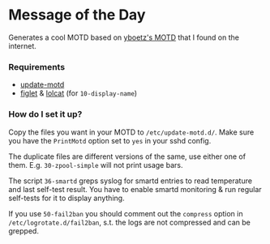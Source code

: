 # Message of the Day

Generates a cool MOTD based on [yboetz's MOTD](https://github.com/yboetz/motd) that I found on the internet.


### Requirements

  * [update-motd](https://launchpad.net/update-motd)
  * [figlet](http://www.figlet.org/) & [lolcat](https://github.com/busyloop/lolcat) (for `10-display-name`)

### How do I set it up?

Copy the files you want in your MOTD to `/etc/update-motd.d/`. Make sure you have the `PrintMotd`
option set to `yes` in your sshd config.

The duplicate files are different versions of the same, use either one of them. E.g. `30-zpool-simple`
will not print usage bars.

The script `36-smartd` greps syslog for smartd entries to read temperature and last self-test result.
You have to enable smartd monitoring & run regular self-tests for it to display anything.

If you use `50-fail2ban` you should comment out the `compress` option in `/etc/logrotate.d/fail2ban`,
s.t. the logs are not compressed and can be grepped.
